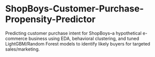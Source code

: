 # ShopBoys-Customer-Purchase-Propensity-Predictor
Predicting customer purchase intent for ShopBoys–a hypothetical e-commerce business using EDA, behavioral clustering, and tuned LightGBM/Random Forest models to identify likely buyers for targeted sales/marketing.
